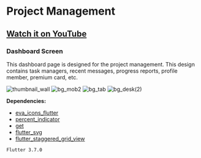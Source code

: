 # Project Management

## [Watch it on YouTube](https://)

### Dashboard Screen

This dashboard page is designed for the project management. This design contains task managers, recent messages, progress reports, profile member, premium card, etc.

![thumbnail_wall](https://user-images.githubusercontent.com/89120990/139877331-ca4fe70d-0b61-4755-9039-1f5435cd9365.png)
![bg_mob2](https://user-images.githubusercontent.com/89120990/139874972-6828722c-92e2-47d3-bf35-1588f41f4637.gif)
![bg_tab](https://user-images.githubusercontent.com/89120990/139875104-347e5955-a555-452a-adab-25e159df221e.gif)
![bg_desk(2)](https://user-images.githubusercontent.com/89120990/139876701-d746483a-a494-48a3-9a79-6d58536209b3.gif)


**Dependencies:**

- [eva_icons_flutter](https://pub.dev/packages/eva_icons_flutter)
- [percent_indicator](https://pub.dev/packages/percent_indicator)
- [get](https://pub.dev/packages/get)
- [flutter_svg](https://pub.dev/packages/flutter_svg)
- [flutter_staggered_grid_view](https://pub.dev/packages/flutter_staggered_grid_view)

``
Flutter 3.7.0
``